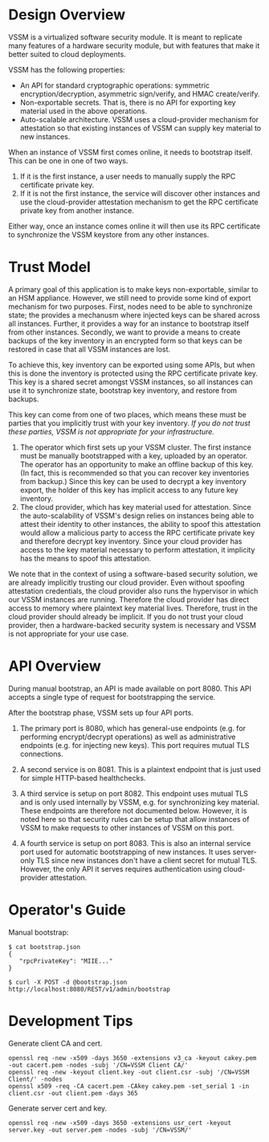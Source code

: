 Design Overview
===============

VSSM is a virtualized software security module. It is meant to replicate many features of a hardware security module, but with features that make it better suited to cloud deployments.

VSSM has the following properties:

* An API for standard cryptographic operations: symmetric encryption/decryption, asymmetric sign/verify, and HMAC create/verify.
* Non-exportable secrets. That is, there is no API for exporting key material used in the above operations.
* Auto-scalable architecture. VSSM uses a cloud-provider mechanism for attestation so that existing instances of VSSM can supply key material to new instances.

When an instance of VSSM first comes online, it needs to bootstrap itself. This can be one in one of two ways.

1. If it is the first instance, a user needs to manually supply the RPC certificate private key.
2. If it is not the first instance, the service will discover other instances and use the cloud-provider attestation mechanism to get the RPC certificate private key from another instance.

Either way, once an instance comes online it will then use its RPC certificate to synchronize the VSSM keystore from any other instances.

Trust Model
===========

A primary goal of this application is to make keys non-exportable, similar to an HSM appliance. However, we still need to provide some kind of export mechanism for two purposes. First, nodes need to be able to synchronize state; the provides a mechanusm where injected keys can be shared across all instances. Further, it provides a way for an instance to bootstrap itself from other instances. Secondly, we want to provide a means to create backups of the key inventory in an encrypted form so that keys can be restored in case that all VSSM instances are lost.

To achieve this, key inventory can be exported using some APIs, but when this is done the inventory is protected using the RPC certificate private key. This key is a shared secret amongst VSSM instances, so all instances can use it to synchronize state, bootstrap key inventory, and restore from backups.

This key can come from one of two places, which means these must be parties that you implicitly trust with your key inventory. *If you do not trust these parties, VSSM is not appropriate for your infrastructure.*

1. The operator which first sets up your VSSM cluster. The first instance must be manually bootstrapped with a key, uploaded by an operator. The operator has an opportunity to make an offline backup of this key. (In fact, this is recommended so that you can recover key inventories from backup.) Since this key can be used to decrypt a key inventory export, the holder of this key has implicit access to any future key inventory.
2. The cloud provider, which has key material used for attestation. Since the auto-scalability of VSSM's design relies on instances being able to attest their identity to other instances, the ability to spoof this attestation would allow a malicious party to access the RPC certificate private key and therefore decrypt key inventory. Since your cloud provider has access to the key material necessary to perform attestation, it implicity has the means to spoof this attestation.

We note that in the context of using a software-based security solution, we are already implicitly trusting our cloud provider. Even without spoofing attestation credentials, the cloud provider also runs the hypervisor in which our VSSM instances are running. Therefore the cloud provider has direct access to memory where plaintext key material lives. Therefore, trust in the cloud provider should already be implicit. If you do not trust your cloud provider, then a hardware-backed security system is necessary and VSSM is not appropriate for your use case.

API Overview
============

During manual bootstrap, an API is made available on port 8080. This API accepts a single type of request for bootstrapping the service.

After the bootstrap phase, VSSM sets up four API ports.

1. The primary port is 8080, which has general-use endpoints (e.g. for performing encrypt/decrypt operations) as well as administrative endpoints (e.g. for injecting new keys). This port requires mutual TLS connections.

2. A second service is on 8081. This is a plaintext endpoint that is just used for simple HTTP-based healthchecks.

3. A third service is setup on port 8082. This endpoint uses mutual TLS and is only used internally by VSSM, e.g. for synchronizing key material. These endpoints are therefore not documented below. However, it is noted here so that security rules can be setup that allow instances of VSSM to make requests to other instances of VSSM on this port.

4. A fourth service is setup on port 8083. This is also an internal service port used for automatic bootstrapping of new instances. It uses server-only TLS since new instances don't have a client secret for mutual TLS. However, the only API it serves requires authentication using cloud-provider attestation.

Operator's Guide
================

Manual bootstrap:

    $ cat bootstrap.json
    {
       "rpcPrivateKey": "MIIE..."
    }

    $ curl -X POST -d @bootstrap.json http://localhost:8080/REST/v1/admin/bootstrap



Development Tips
================

Generate client CA and cert.

    openssl req -new -x509 -days 3650 -extensions v3_ca -keyout cakey.pem -out cacert.pem -nodes -subj '/CN=VSSM Client CA/'
    openssl req -new -keyout client.key -out client.csr -subj '/CN=VSSM Client/' -nodes
    openssl x509 -req -CA cacert.pem -CAkey cakey.pem -set_serial 1 -in client.csr -out client.pem -days 365 

Generate server cert and key.

    openssl req -new -x509 -days 3650 -extensions usr_cert -keyout server.key -out server.pem -nodes -subj '/CN=VSSM/'

